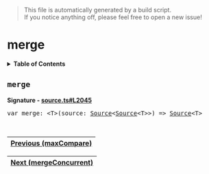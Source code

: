 > This file is automatically generated by a build script.<br>If you notice anything off, please feel free to open a new issue!

# merge

<details><summary><b>Table of Contents</b></summary>

1. [<code>merge</code>](#merge)</details>

## <a name="merge"></a><code>merge</code>

<b>Signature - [source.ts#L2045](..\/..\/packages\/core\/src\/source.ts#L2045)</b>

<pre>var merge: &lt;T&gt;(source: <a href="../03-api-source/00-Source.md#Source-Interface">Source</a>&lt;<a href="../03-api-source/00-Source.md#Source-Interface">Source</a>&lt;T&gt;&gt;) =&gt; <a href="../03-api-source/00-Source.md#Source-Interface">Source</a>&lt;T&gt;</pre><br>

| [Previous \(maxCompare\)](046-maxCompare.md#readme) |
| --- |

<div align="right">

| [Next \(mergeConcurrent\)](048-mergeConcurrent.md#readme) |
| --- |
</div>
